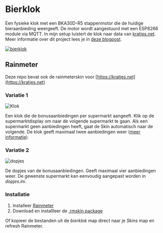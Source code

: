 # Bierklok
Een fysieke klok met een BKA30D-R5 stappenmotor die de huidige bieraanbieding weergeeft. De motor wordt aangestuurd met een ESP8266 module via MQTT. In mijn setup luistert de klok naar data van [kratjes.net](https://kratjes.net). Meer informatie over dit project lees je in [deze blogpost](https://joszuijderwijk.nl/blog/2021/07/29/bierklok/).

[![bierklok](https://img.youtube.com/vi/E2udo9U9OrQ/0.jpg)](https://www.youtube.com/watch?v=E2udo9U9OrQ)

## Rainmeter
Deze repo bevat ook de rainmeterskin voor [https://kratjes.net](https://kratjes.net)

### Variatie 1
![Klok](https://i.imgur.com/Amryve0.gif)

Een klok die de bonusaanbiedingen per supermarkt aangeeft. Klik op de supermarktdisplay om naar de volgende supermarkt te gaan. Als een supermarkt geen aanbiedingen heeft, gaat de Skin automatisch naar de volgende. De klok geeft maximaal twee aanbiedingen weer ([meer informatie](https://joszuijderwijk.nl/kratjes)).

### Variatie 2
![dopjes](https://i.imgur.com/vGaZBOo.png)

De dopjes van de bonusaanbiedingen. Geeft maximaal vier aanbiedingen weer. De gewenste supermarkt kan eenvoudig aangepast worden in _dopjes.ini_.

### Installatie

1. Installeer [Rainmeter](https://www.rainmeter.net/)
2. Download en installleer de [.rmskin package](https://github.com/iovidius/bierklok/raw/main/Bierklok_1.3.rmskin)

Of kopieer de bestanden uit de _bierklok_ map direct naar je _Skins_ map en refresh Rainmeter.
